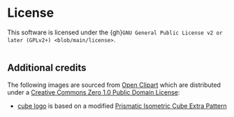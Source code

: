 # License

This software is licensed under the
{gh}`GNU General Public License v2 or later (GPLv2+) <blob/main/license>`.

```{literalinclude} ../license
```

## Additional credits

The following images are sourced from [Open Clipart](https://openclipart.org)
which are distributed under a
[Creative Commons Zero 1.0 Public Domain License](http://creativecommons.org/publicdomain/zero/1.0/):

- [cube logo](https://github.com/kdeldycke/click-extra/blob/main/docs/assets/logo-banner.svg)
  is based on a modified
  [Prismatic Isometric Cube Extra Pattern](https://openclipart.org/detail/266153/prismatic-isometric-cube-extra-pattern-no-background)
